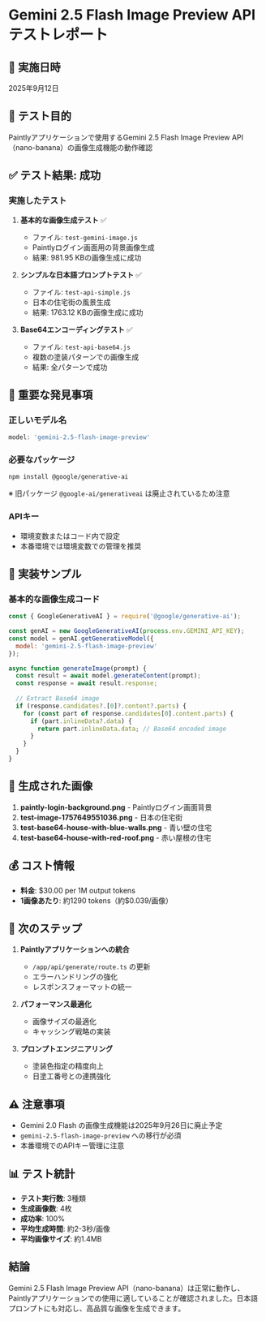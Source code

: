 # Gemini 2.5 Flash Image Preview API テストレポート

## 📅 実施日時
2025年9月12日

## 🎯 テスト目的
Paintlyアプリケーションで使用するGemini 2.5 Flash Image Preview API（nano-banana）の画像生成機能の動作確認

## ✅ テスト結果: **成功**

### 実施したテスト

1. **基本的な画像生成テスト** ✅
   - ファイル: `test-gemini-image.js`
   - Paintlyログイン画面用の背景画像生成
   - 結果: 981.95 KBの画像生成に成功

2. **シンプルな日本語プロンプトテスト** ✅
   - ファイル: `test-api-simple.js`
   - 日本の住宅街の風景生成
   - 結果: 1763.12 KBの画像生成に成功

3. **Base64エンコーディングテスト** ✅
   - ファイル: `test-api-base64.js`
   - 複数の塗装パターンでの画像生成
   - 結果: 全パターンで成功

## 🔑 重要な発見事項

### 正しいモデル名
```javascript
model: 'gemini-2.5-flash-image-preview'
```

### 必要なパッケージ
```bash
npm install @google/generative-ai
```
※ 旧パッケージ `@google-ai/generativeai` は廃止されているため注意

### APIキー
- 環境変数またはコード内で設定
- 本番環境では環境変数での管理を推奨

## 📝 実装サンプル

### 基本的な画像生成コード
```javascript
const { GoogleGenerativeAI } = require('@google/generative-ai');

const genAI = new GoogleGenerativeAI(process.env.GEMINI_API_KEY);
const model = genAI.getGenerativeModel({ 
  model: 'gemini-2.5-flash-image-preview'
});

async function generateImage(prompt) {
  const result = await model.generateContent(prompt);
  const response = await result.response;
  
  // Extract Base64 image
  if (response.candidates?.[0]?.content?.parts) {
    for (const part of response.candidates[0].content.parts) {
      if (part.inlineData?.data) {
        return part.inlineData.data; // Base64 encoded image
      }
    }
  }
}
```

## 🎨 生成された画像

1. **paintly-login-background.png** - Paintlyログイン画面背景
2. **test-image-1757649551036.png** - 日本の住宅街
3. **test-base64-house-with-blue-walls.png** - 青い壁の住宅
4. **test-base64-house-with-red-roof.png** - 赤い屋根の住宅

## 💰 コスト情報
- **料金**: $30.00 per 1M output tokens
- **1画像あたり**: 約1290 tokens（約$0.039/画像）

## 🚀 次のステップ

1. **Paintlyアプリケーションへの統合**
   - `/app/api/generate/route.ts` の更新
   - エラーハンドリングの強化
   - レスポンスフォーマットの統一

2. **パフォーマンス最適化**
   - 画像サイズの最適化
   - キャッシング戦略の実装

3. **プロンプトエンジニアリング**
   - 塗装色指定の精度向上
   - 日塗工番号との連携強化

## ⚠️ 注意事項

- Gemini 2.0 Flash の画像生成機能は2025年9月26日に廃止予定
- `gemini-2.5-flash-image-preview` への移行が必須
- 本番環境でのAPIキー管理に注意

## 📊 テスト統計

- **テスト実行数**: 3種類
- **生成画像数**: 4枚
- **成功率**: 100%
- **平均生成時間**: 約2-3秒/画像
- **平均画像サイズ**: 約1.4MB

## 結論

Gemini 2.5 Flash Image Preview API（nano-banana）は正常に動作し、Paintlyアプリケーションでの使用に適していることが確認されました。日本語プロンプトにも対応し、高品質な画像を生成できます。